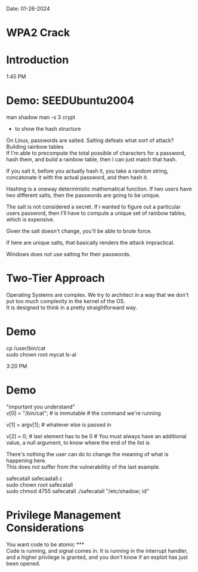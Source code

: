 Date: 01-26-2024  

# WPA2 Crack  

# Introduction  

1:45 PM
# Demo: SEEDUbuntu2004
man shadow
man -s 3 crypt  
* to show the hash structure    

On Linux, passwords are salted.
Salting defeats what sort of attack? Building rainbow tables  
If I'm able to precompute the total possible of characters for a password, hash them, and build a rainbow table, then I can just match that hash. 

If you salt it, before you actually hash it, you take a random string, concatonate it with the actual password, and then hash it.  

Hashing is a oneway deterministic mathematical function. If two users have two different salts, then the passwords are going to be unique.  

The salt is not considered a secret.  If i wanted to figure out a particular users password, then I'll have to compute a unique set of rainbow tables, which is expensive.  

Given the salt doesn't change, you'll be able to brute force.  

If here are unique salts, that basically renders the attack impractical.

Windows does not use salting for their passwords.

# Two-Tier Approach  
Operating Systems are complex. We try to architect in a way that we don't put too much complexity in the kernel of the OS.  
It is designed to think in a pretty straightforward way.  

# Demo 

cp /user/bin/cat  
sudo chown root mycat
ls-al
 

3:20 PM
# Demo
"important you understand"  
v[0] = "/bin/cat";  # is immutable   # the command we're running

v[1] = argv[1]; # whatever else is passed in

v[2] = 0; # last element has to be 0 # You must always have an additional value, a null argument, to know where the end of the list is  

There's nothing the user can do to change the meaning of what is happening here.  
This does not suffer from the vulnerabilitiy of the last example. 

safecatall safecaatall.c  
sudo chown root safecatall  
sudo chmod 4755 safecatall
./safecatall "/etc/shadow; id" 

# Privilege Management Considerations 
You want code to be atomic ***  
Code is running, and signal comes in. It is running in the interrupt handler, and a higher privilege is granted, and you don't know if an exploit has just been opened.
